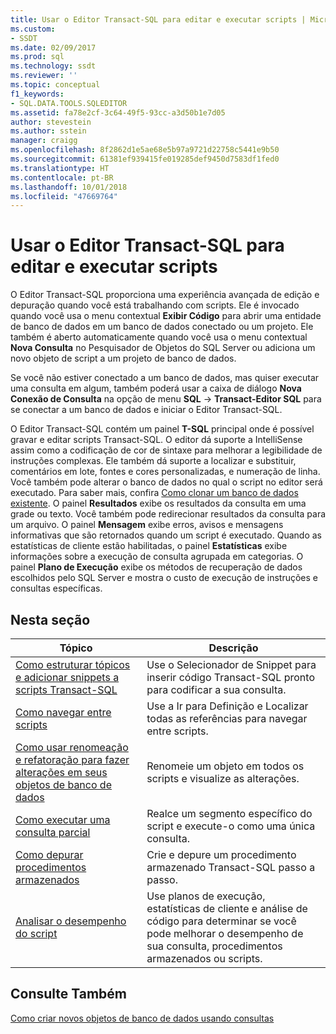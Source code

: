 ```yaml
---
title: Usar o Editor Transact-SQL para editar e executar scripts | Microsoft Docs
ms.custom:
- SSDT
ms.date: 02/09/2017
ms.prod: sql
ms.technology: ssdt
ms.reviewer: ''
ms.topic: conceptual
f1_keywords:
- SQL.DATA.TOOLS.SQLEDITOR
ms.assetid: fa78e2cf-3c64-49f5-93cc-a3d50b1e7d05
author: stevestein
ms.author: sstein
manager: craigg
ms.openlocfilehash: 8f2862d1e5ae68e5b97a9721d22758c5441e9b50
ms.sourcegitcommit: 61381ef939415fe019285def9450d7583df1fed0
ms.translationtype: HT
ms.contentlocale: pt-BR
ms.lasthandoff: 10/01/2018
ms.locfileid: "47669764"
---
```

# <a name="use-transact-sql-editor-to-edit-and-execute-scripts"></a>Usar o Editor Transact-SQL para editar e executar scripts
O Editor Transact\-SQL proporciona uma experiência avançada de edição e depuração quando você está trabalhando com scripts. Ele é invocado quando você usa o menu contextual **Exibir Código** para abrir uma entidade de banco de dados em um banco de dados conectado ou um projeto. Ele também é aberto automaticamente quando você usa o menu contextual **Nova Consulta** no Pesquisador de Objetos do SQL Server ou adiciona um novo objeto de script a um projeto de banco de dados.  
  
Se você não estiver conectado a um banco de dados, mas quiser executar uma consulta em algum, também poderá usar a caixa de diálogo **Nova Conexão de Consulta** na opção de menu **SQL** -> **Transact\-Editor SQL** para se conectar a um banco de dados e iniciar o Editor Transact\-SQL.  
  
O Editor Transact\-SQL contém um painel **T-SQL** principal onde é possível gravar e editar scripts Transact\-SQL. O editor dá suporte a IntelliSense assim como a codificação de cor de sintaxe para melhorar a legibilidade de instruções complexas. Ele também dá suporte a localizar e substituir, comentários em lote, fontes e cores personalizadas, e numeração de linha. Você também pode alterar o banco de dados no qual o script no editor será executado. Para saber mais, confira [Como clonar um banco de dados existente](../ssdt/how-to-clone-an-existing-database.md). O painel **Resultados** exibe os resultados da consulta em uma grade ou texto. Você também pode redirecionar resultados da consulta para um arquivo. O painel **Mensagem** exibe erros, avisos e mensagens informativas que são retornados quando um script é executado. Quando as estatísticas de cliente estão habilitadas, o painel **Estatísticas** exibe informações sobre a execução de consulta agrupada em categorias. O painel **Plano de Execução** exibe os métodos de recuperação de dados escolhidos pelo SQL Server e mostra o custo de execução de instruções e consultas específicas.  
  
## <a name="in-this-section"></a>Nesta seção  
  
|Tópico|Descrição|  
|---------|---------------|  
|[Como estruturar tópicos e adicionar snippets a scripts Transact-SQL](../ssdt/how-to-outline-and-add-snippets-to-transact-sql-script.md)|Use o Selecionador de Snippet para inserir código Transact\-SQL pronto para codificar a sua consulta.|  
|[Como navegar entre scripts](../ssdt/how-to-navigate-between-scripts.md)|Use a Ir para Definição e Localizar todas as referências para navegar entre scripts.|  
|[Como usar renomeação e refatoração para fazer alterações em seus objetos de banco de dados](../ssdt/how-to-use-rename-and-refactoring-to-make-changes-to-your-database-objects.md)|Renomeie um objeto em todos os scripts e visualize as alterações.|  
|[Como executar uma consulta parcial](../ssdt/how-to-execute-a-partial-query.md)|Realce um segmento específico do script e execute-o como uma única consulta.|  
|[Como depurar procedimentos armazenados](../ssdt/how-to-debug-stored-procedures.md)|Crie e depure um procedimento armazenado Transact\-SQL passo a passo.|  
|[Analisar o desempenho do script](../ssdt/analyze-script-performance.md)|Use planos de execução, estatísticas de cliente e análise de código para determinar se você pode melhorar o desempenho de sua consulta, procedimentos armazenados ou scripts.|  
  
## <a name="see-also"></a>Consulte Também  
[Como criar novos objetos de banco de dados usando consultas](../ssdt/how-to-create-new-database-objects-using-queries.md)  
  
